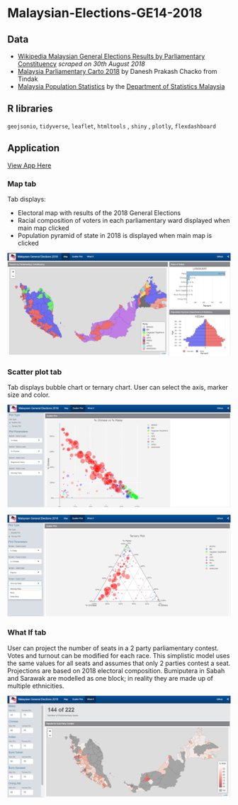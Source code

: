 # Malaysian-Elections-GE14-2018

## Data

-  [Wikipedia Malaysian General Elections Results by Parliamentary Constituency](https://en.wikipedia.org/wiki/Results_of_the_Malaysian_general_election,_2018_by_parliamentary_constituency) *scraped on 30th August 2018*
-  [Malaysia Parliamentary Carto 2018](https://daneshtindak.carto.com/tables/malaysia_parliamentary_carto_2018/public) by Danesh Prakash Chacko from Tindak
-  [Malaysia Population Statistics](http://pqi.stats.gov.my) by the [Department of Statistics Malaysia](https://www.dosm.gov.my/v1/)

## R libraries
`geojsonio`, `tidyverse`, `leaflet`, `htmltools` , `shiny` , `plotly`, `flexdashboard`

## Application

[View App Here](https://davidten.shinyapps.io/GE14dash/)

### Map tab
Tab displays:
- Electoral map with results of the 2018 General Elections
- Racial composition of voters in each parliamentary ward displayed when main map clicked
- Population pyramid of state in 2018 is displayed when main map is clicked

![Map Tab](/images/results.JPG?raw=true "Map Tab")

### Scatter plot tab
Tab displays bubble chart or ternary chart. User can select the axis, marker size and color.

![Scatter Tab](/images/bubble.JPG?raw=true "Scatter Tab")

![Scatter Tab](/images/ternary.JPG?raw=true "Scatter Tab")

### What If tab
User can project the number of seats in a 2 party parliamentary contest. Votes and turnout can be modified for each race. This simplistic model uses the same values for all seats and assumes that only 2 parties contest a seat. Projections are based on 2018 electoral composition. Bumiputera in Sabah and Sarawak are modelled as one block; in reality they are made up of multiple ethnicities.

![What If](/images/what-if.JPG?raw=true "What If Tab")
